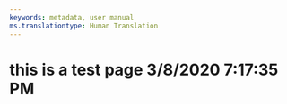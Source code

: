 ```yaml
---
keywords: metadata, user manual
ms.translationtype: Human Translation
---
```

# this is a test page 3/8/2020 7:17:35 PM